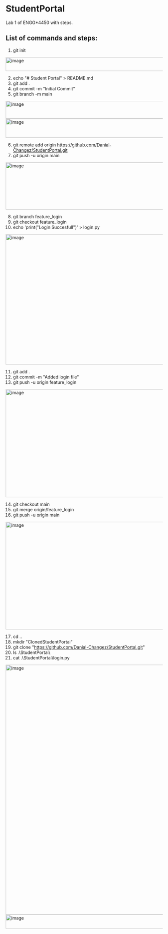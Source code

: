 ﻿# StudentPortal
Lab 1 of ENGG*4450 with steps.

## List of commands and steps:
1. git init
<img width="854" height="44" alt="image" src="https://github.com/user-attachments/assets/34100d76-c1dc-43a1-8e7d-8cbde5b4838a" />

2. echo "# Student Portal" > README.md
3. git add .
4. git commit -m "Initial Commit"
5. git branch -m main
<img width="820" height="57" alt="image" src="https://github.com/user-attachments/assets/5278b123-9f1d-4e37-8941-fd8d0e0e53d9" />
<img width="690" height="61" alt="image" src="https://github.com/user-attachments/assets/6bd5b31a-b4c7-42b9-b75e-ea9360181f10" />

6. git remote add origin https://github.com/Danial-Changez/StudentPortal.git
7. git push -u origin main
<img width="1175" height="151" alt="image" src="https://github.com/user-attachments/assets/8054363c-2da4-4365-a6b4-da670bd1d25a" />

8. git branch feature_login
9. git checkout feature_login
10. echo 'print("Login Succesfull")' > login.py
<img width="914" height="418" alt="image" src="https://github.com/user-attachments/assets/3ffff75a-0509-4f13-a44a-b02418044204" />

11. git add .
12. git commit -m "Added login file"
13. git push -u origin feature_login
<img width="808" height="346" alt="image" src="https://github.com/user-attachments/assets/7e4fccbe-d2a7-443e-8fee-cd97e27fc638" />

14. git checkout main
15. git merge origin/feature_login
16. git push -u origin main
<img width="815" height="345" alt="image" src="https://github.com/user-attachments/assets/65f5cbeb-b08f-44bf-a553-6e9bc7cd6fff" />

17. cd ..
18. mkdir "ClonedStudentPortal"
19. git clone "https://github.com/Danial-Changez/StudentPortal.git"
20. ls .\StudentPortal\
21. cat .\StudentPortal\login.py
<img width="1141" height="801" alt="image" src="https://github.com/user-attachments/assets/abaca84f-e6fd-439e-b605-e17e063b9d7c" />
<img width="835" height="45" alt="image" src="https://github.com/user-attachments/assets/ee0717e9-98bb-4e00-9382-c93a98bda4b2" />
